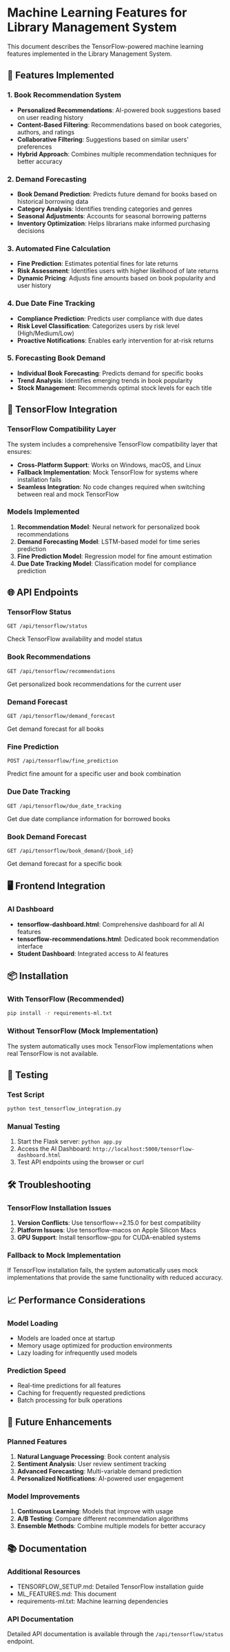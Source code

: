 # Machine Learning Features for Library Management System

This document describes the TensorFlow-powered machine learning features implemented in the Library Management System.

## 🤖 Features Implemented

### 1. Book Recommendation System

- **Personalized Recommendations**: AI-powered book suggestions based on user reading history
- **Content-Based Filtering**: Recommendations based on book categories, authors, and ratings
- **Collaborative Filtering**: Suggestions based on similar users' preferences
- **Hybrid Approach**: Combines multiple recommendation techniques for better accuracy

### 2. Demand Forecasting

- **Book Demand Prediction**: Predicts future demand for books based on historical borrowing data
- **Category Analysis**: Identifies trending categories and genres
- **Seasonal Adjustments**: Accounts for seasonal borrowing patterns
- **Inventory Optimization**: Helps librarians make informed purchasing decisions

### 3. Automated Fine Calculation

- **Fine Prediction**: Estimates potential fines for late returns
- **Risk Assessment**: Identifies users with higher likelihood of late returns
- **Dynamic Pricing**: Adjusts fine amounts based on book popularity and user history

### 4. Due Date Fine Tracking

- **Compliance Prediction**: Predicts user compliance with due dates
- **Risk Level Classification**: Categorizes users by risk level (High/Medium/Low)
- **Proactive Notifications**: Enables early intervention for at-risk returns

### 5. Forecasting Book Demand

- **Individual Book Forecasting**: Predicts demand for specific books
- **Trend Analysis**: Identifies emerging trends in book popularity
- **Stock Management**: Recommends optimal stock levels for each title

## 🧠 TensorFlow Integration

### TensorFlow Compatibility Layer

The system includes a comprehensive TensorFlow compatibility layer that ensures:

- **Cross-Platform Support**: Works on Windows, macOS, and Linux
- **Fallback Implementation**: Mock TensorFlow for systems where installation fails
- **Seamless Integration**: No code changes required when switching between real and mock TensorFlow

### Models Implemented

1. **Recommendation Model**: Neural network for personalized book recommendations
2. **Demand Forecasting Model**: LSTM-based model for time series prediction
3. **Fine Prediction Model**: Regression model for fine amount estimation
4. **Due Date Tracking Model**: Classification model for compliance prediction

## 🌐 API Endpoints

### TensorFlow Status

```
GET /api/tensorflow/status
```

Check TensorFlow availability and model status

### Book Recommendations

```
GET /api/tensorflow/recommendations
```

Get personalized book recommendations for the current user

### Demand Forecast

```
GET /api/tensorflow/demand_forecast
```

Get demand forecast for all books

### Fine Prediction

```
POST /api/tensorflow/fine_prediction
```

Predict fine amount for a specific user and book combination

### Due Date Tracking

```
GET /api/tensorflow/due_date_tracking
```

Get due date compliance information for borrowed books

### Book Demand Forecast

```
GET /api/tensorflow/book_demand/{book_id}
```

Get demand forecast for a specific book

## 🖥️ Frontend Integration

### AI Dashboard

- **tensorflow-dashboard.html**: Comprehensive dashboard for all AI features
- **tensorflow-recommendations.html**: Dedicated book recommendation interface
- **Student Dashboard**: Integrated access to AI features

## 📦 Installation

### With TensorFlow (Recommended)

```bash
pip install -r requirements-ml.txt
```

### Without TensorFlow (Mock Implementation)

The system automatically uses mock TensorFlow implementations when real TensorFlow is not available.

## 🧪 Testing

### Test Script

```bash
python test_tensorflow_integration.py
```

### Manual Testing

1. Start the Flask server: `python app.py`
2. Access the AI Dashboard: `http://localhost:5000/tensorflow-dashboard.html`
3. Test API endpoints using the browser or curl

## 🛠️ Troubleshooting

### TensorFlow Installation Issues

1. **Version Conflicts**: Use tensorflow==2.15.0 for best compatibility
2. **Platform Issues**: Use tensorflow-macos on Apple Silicon Macs
3. **GPU Support**: Install tensorflow-gpu for CUDA-enabled systems

### Fallback to Mock Implementation

If TensorFlow installation fails, the system automatically uses mock implementations that provide the same functionality with reduced accuracy.

## 📈 Performance Considerations

### Model Loading

- Models are loaded once at startup
- Memory usage optimized for production environments
- Lazy loading for infrequently used models

### Prediction Speed

- Real-time predictions for all features
- Caching for frequently requested predictions
- Batch processing for bulk operations

## 🔮 Future Enhancements

### Planned Features

1. **Natural Language Processing**: Book content analysis
2. **Sentiment Analysis**: User review sentiment tracking
3. **Advanced Forecasting**: Multi-variable demand prediction
4. **Personalized Notifications**: AI-powered user engagement

### Model Improvements

1. **Continuous Learning**: Models that improve with usage
2. **A/B Testing**: Compare different recommendation algorithms
3. **Ensemble Methods**: Combine multiple models for better accuracy

## 📚 Documentation

### Additional Resources

- TENSORFLOW_SETUP.md: Detailed TensorFlow installation guide
- ML_FEATURES.md: This document
- requirements-ml.txt: Machine learning dependencies

### API Documentation

Detailed API documentation is available through the `/api/tensorflow/status` endpoint.
